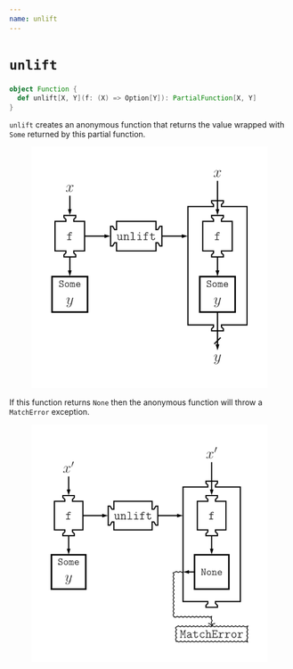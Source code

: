 ```yaml
---
name: unlift
---
```


# `unlift`

~~~ scala
object Function {
  def unlift[X, Y](f: (X) => Option[Y]): PartialFunction[X, Y]
}
~~~

`unlift` creates an anonymous function that returns the value wrapped with `Some` returned by this partial function.

<figure class="diagram">
  <img src="images/unlift.svg" alt="unlift function">
  <!-- <figcaption class="diagram-desc"></figcaption> -->
</figure>

If this function returns `None` then the anonymous function will throw a `MatchError` exception.

<figure class="diagram">
  <img src="images/unlift.2.svg" alt="unlift function">
  <!-- <figcaption class="diagram-desc"></figcaption> -->
</figure>

